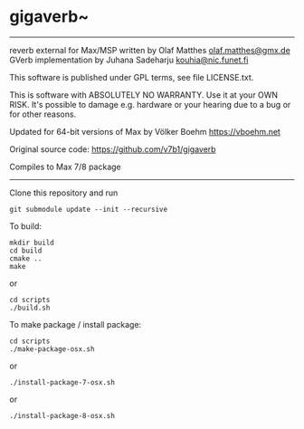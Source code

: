 # gigaverb~
---

reverb external for Max/MSP
written by Olaf Matthes <olaf.matthes@gmx.de>
GVerb implementation by Juhana Sadeharju <kouhia@nic.funet.fi>

This software is published under GPL terms, see file LICENSE.txt.

This is software with ABSOLUTELY NO WARRANTY.
Use it at your OWN RISK. It's possible to damage e.g. hardware or your
hearing due to a bug or for other reasons.

Updated for 64-bit versions of Max by Völker Boehm
https://vboehm.net

Original source code:
https://github.com/v7b1/gigaverb

Compiles to Max 7/8 package

-----

Clone this repository and run
```
git submodule update --init --recursive
```

To build:

```
mkdir build
cd build
cmake ..
make
```

or

```
cd scripts
./build.sh
```

To make package / install package:

```
cd scripts
./make-package-osx.sh
```

or

```
./install-package-7-osx.sh
```

or

```
./install-package-8-osx.sh
```
